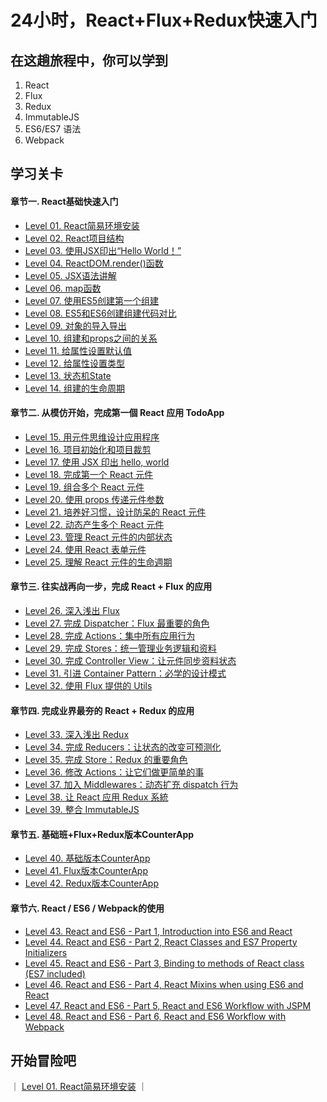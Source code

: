# 24小时，React+Flux+Redux快速入门


## 在这趟旅程中，你可以学到

1. React
2. Flux
3. Redux
4. ImmutableJS
5. ES6/ES7 语法
6. Webpack


## 学习关卡
#### 章节一. React基础快速入门

- [Level 01. React简易环境安装](#level1)
- [Level 02. React项目结构](#level1)
- [Level 03. 使用JSX印出“Hello World！”](#level1)
- [Level 04. ReactDOM.render()函数](#level1)
- [Level 05. JSX语法讲解](#level1)
- [Level 06. map函数](#level1)
- [Level 07. 使用ES5创建第一个组建](#level1)
- [Level 08. ES5和ES6创建组建代码对比](#level1)
- [Level 09. 对象的导入导出](#level1)
- [Level 10. 组建和props之间的关系](#level1)
- [Level 11. 给属性设置默认值](#level1)
- [Level 12. 给属性设置类型](#level1)
- [Level 13. 状态机State](#level1)
- [Level 14. 组建的生命周期](#level1)

#### 章节二. 从模仿开始，完成第一個 React 应用 TodoApp

- [Level 15. 用元件思维设计应用程序](#level1)  
- [Level 16. 项目初始化和项目裁剪](#level1)  
- [Level 17. 使用 JSX 印出 hello, world](#level1)  
- [Level 18. 完成第一个 React 元件](#level1)  
- [Level 19. 组合多个 React 元件](#level1)  
- [Level 20. 使用 props 传递元件参数](#level1)  
- [Level 21. 培养好习惯，设计防呆的 React 元件](#level1)  
- [Level 22. 动态产生多个 React 元件](#level1)  
- [Level 23. 管理 React 元件的内部状态](#level1)  
- [Level 24. 使用 React 表单元件](#level1)  
- [Level 25. 理解 React 元件的生命週期](#level1)  

#### 章节三. 往实战再向一步，完成 React + Flux 的应用

- [Level 26. 深入浅出 Flux](#level1)  
- [Level 27. 完成 Dispatcher：Flux 最重要的角色](#level1)  
- [Level 28. 完成 Actions：集中所有应用行为](#level1)  
- [Level 29. 完成 Stores：统一管理业务逻辑和资料](#level1)  
- [Level 30. 完成 Controller View：让元件同步资料状态](#level1)  
- [Level 31. 引进 Container Pattern：必学的设计模式](#level1)  
- [Level 32. 使用 Flux 提供的 Utils](#level1)  

#### 章节四. 完成业界最夯的 React + Redux 的应用

- [Level 33. 深入浅出 Redux](#level1)  
- [Level 34. 完成 Reducers：让状态的改变可预测化](#level1)  
- [Level 35. 完成 Store：Redux 的重要角色](#level1)  
- [Level 36. 修改 Actions：让它们做更简单的事](#level1)  
- [Level 37. 加入 Middlewares：动态扩充 dispatch 行为](#level1)  
- [Level 38. 让 React 应用 Redux 系統](#level1)  
- [Level 39. 整合 ImmutableJS](#level1)  


#### 章节五. 基础班+Flux+Redux版本CounterApp
- [Level 40. 基础版本CounterApp](#TODO)
- [Level 41. Flux版本CounterApp](#TODO)
- [Level 42. Redux版本CounterApp](#TODO)


#### 章节六. React / ES6 / Webpack的使用

- [Level 43. React and ES6 - Part 1, Introduction into ES6 and React](http://egorsmirnov.me/2015/05/22/react-and-es6-part1.html)  
- [Level 44. React and ES6 - Part 2, React Classes and ES7 Property Initializers](http://egorsmirnov.me/2015/06/14/react-and-es6-part2.html)
- [Level 45. React and ES6 - Part 3, Binding to methods of React class (ES7 included)](http://egorsmirnov.me/2015/08/16/react-and-es6-part3.html)
- [Level 46. React and ES6 - Part 4, React Mixins when using ES6 and React](http://egorsmirnov.me/2015/09/30/react-and-es6-part4.html)
- [Level 47. React and ES6 - Part 5, React and ES6 Workflow with JSPM](http://egorsmirnov.me/2015/10/11/react-and-es6-part5.html)
- [Level 48. React and ES6 - Part 6, React and ES6 Workflow with Webpack](http://egorsmirnov.me/2016/04/11/react-and-es6-part6.html)

## 开始冒险吧

｜ [Level 01. React简易环境安装](#level1) ｜
